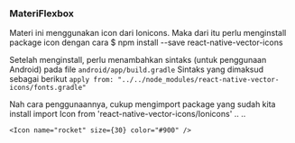 ### MateriFlexbox

Materi ini menggunakan icon dari Ionicons. Maka dari itu perlu menginstall package icon dengan cara $ npm install --save react-native-vector-icons

Setelah menginstall, perlu menambahkan sintaks (untuk penggunaan Android) pada file ```android/app/build.gradle```
Sintaks yang dimaksud sebagai berikut ```apply from: "../../node_modules/react-native-vector-icons/fonts.gradle"```

Nah cara penggunaannya, cukup mengimport package yang sudah kita install
import Icon from 'react-native-vector-icons/Ionicons'
..
..
```
<Icon name="rocket" size={30} color="#900" />
```